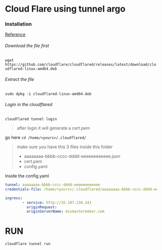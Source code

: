 # Cloud Flare using tunnel argo

### Installation

[Reference](https://developers.cloudflare.com/cloudflare-one/connections/connect-apps/install-and-setup)


###### Download the file first

`wget https://github.com/cloudflare/cloudflared/releases/latest/download/cloudflared-linux-amd64.deb`

###### Extract the file

`sudo dpkg -i cloudflared-linux-amd64.deb`

###### Login in the cloudflared

`cloudflared tunnel login`

> after login it will generate a cert.pem

go here
`cd /home/<yours>/.cloudflared/`

> make sure you have this 3 files inside this folder
> - aaaaaaaa-bbbb-cccc-dddd-eeeeeeeeeeee.json
> - cert.pem
> - config.yaml

Inside the config.yaml


```yaml
tunnel: aaaaaaaa-bbbb-cccc-dddd-eeeeeeeeeeee
credentials-file: /home/<yours>/.cloudflared/aaaaaaaa-bbbb-cccc-dddd-eeeeeeeeeeee.json

ingress:
        - service: http://35.197.134.241
          originRequest:
          originServerName: mismastermaker.com
```

# RUN

`cloudflare tunnel run`
